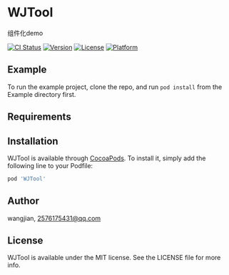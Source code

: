 # WJTool
组件化demo

[![CI Status](https://img.shields.io/travis/wangjian/WJTool.svg?style=flat)](https://travis-ci.org/wangjian/WJTool)
[![Version](https://img.shields.io/cocoapods/v/WJTool.svg?style=flat)](https://cocoapods.org/pods/WJTool)
[![License](https://img.shields.io/cocoapods/l/WJTool.svg?style=flat)](https://cocoapods.org/pods/WJTool)
[![Platform](https://img.shields.io/cocoapods/p/WJTool.svg?style=flat)](https://cocoapods.org/pods/WJTool)

## Example

To run the example project, clone the repo, and run `pod install` from the Example directory first.

## Requirements

## Installation

WJTool is available through [CocoaPods](https://cocoapods.org). To install
it, simply add the following line to your Podfile:

```ruby
pod 'WJTool'
```

## Author

wangjian, 2576175431@qq.com

## License

WJTool is available under the MIT license. See the LICENSE file for more info.
